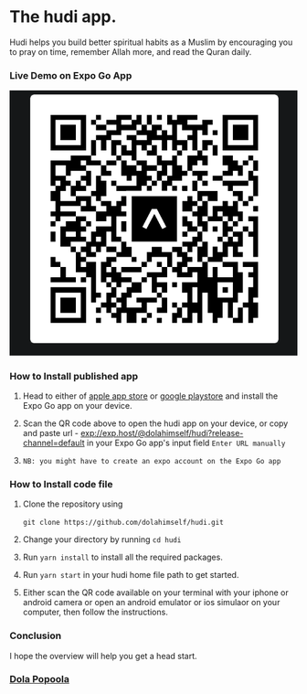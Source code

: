 # The hudi app. 
Hudi helps you build better spiritual habits as a Muslim by encouraging you to pray on time, remember Allah more, and read the Quran daily. 

### Live Demo on Expo Go App
![IMAGE ALT TEXT HERE](https://raw.githubusercontent.com/dolahimself/hudi/main/assets/images/hudi.png)

### **How to Install published app**

1.  Head to either of [apple app store](https://apps.apple.com/us/app/expo-go/id982107779) or [google playstore](https://play.google.com/store/apps/details?id=host.exp.exponent&hl=en&gl=US) and install the Expo Go app on your device.

2.  Scan the QR code above to open the hudi app on your device, or copy and paste url - [exp://exp.host/@dolahimself/hudi?release-channel=default](https://raw.githubusercontent.com/dolahimself/hudi/main/assets/images/hudi.png) in your Expo Go app's input field `Enter URL manually`

3.  `NB: you might have to create an expo account on the Expo Go app`


### **How to Install code file**

1.  Clone the repository using

    `git clone https://github.com/dolahimself/hudi.git`

2. Change your directory by running `cd hudi`

3. Run `yarn install` to install all the required packages.

4. Run `yarn start` in your hudi home file path to get started.
   
5. Either scan the QR code available on your terminal with your iphone or android camera or open an android emulator or ios simulaor on your computer, then follow the instructions.


### Conclusion

I hope the overview will help you get a head start.

### [Dola Popoola](https://github.com/dolahimself)

